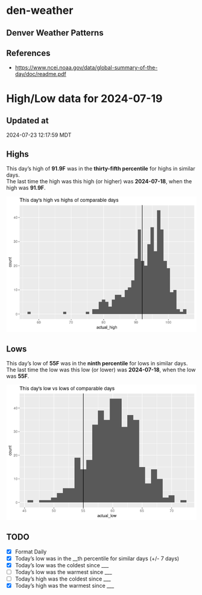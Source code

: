 

# den-weather

## Denver Weather Patterns

## References

- <https://www.ncei.noaa.gov/data/global-summary-of-the-day/doc/readme.pdf>

# High/Low data for 2024-07-19

## Updated at

2024-07-23 12:17:59 MDT

## Highs

This day’s high of **91.9F** was in the **thirty-fifth percentile** for
highs in similar days.  
The last time the high was this high (or higher) was **2024-07-18**,
when the high was **91.9F**.

![](readme_files/figure-commonmark/unnamed-chunk-4-1.png)

## Lows

This day’s low of **55F** was in the **ninth percentile** for lows in
similar days.  
The last time the low was this low (or lower) was **2024-07-18**, when
the low was **55F**.

![](readme_files/figure-commonmark/unnamed-chunk-6-1.png)

## TODO

- [x] Format Daily
- [x] Today’s low was in the \_\_th percentile for similar days (+/- 7
  days)
- [x] Today’s low was the coldest since \_\_\_
- [ ] Today’s low was the warmest since \_\_\_
- [ ] Today’s high was the coldest since \_\_\_
- [x] Today’s high was the warmest since \_\_\_
